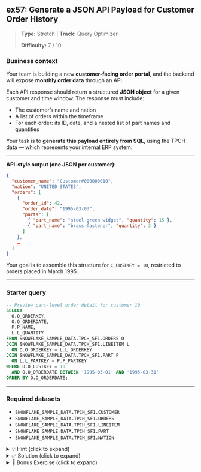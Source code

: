 ## ex57: Generate a JSON API Payload for Customer Order History

> **Type:** Stretch | **Track:** Query Optimizer  
>
> **Difficulty:** 7 / 10

### Business context
Your team is building a new **customer-facing order portal**, and the backend will expose **monthly order data** through an API.

Each API response should return a structured **JSON object** for a given customer and time window. The response must include:
- The customer’s name and nation
- A list of orders within the timeframe
- For each order: its ID, date, and a nested list of part names and quantities

Your task is to **generate this payload entirely from SQL**, using the TPCH data — which represents your internal ERP system.

---

**API-style output (one JSON per customer)**:

```json
{
  "customer_name": "Customer#000000010",
  "nation": "UNITED STATES",
  "orders": [
    {
      "order_id": 42,
      "order_date": "1995-03-03",
      "parts": [
        { "part_name": "steel green widget", "quantity": 15 },
        { "part_name": "brass fastener", "quantity": 3 }
      ]
    },
    …
  ]
}
```

Your goal is to assemble this structure for `C_CUSTKEY = 10`, restricted to orders placed in March 1995.

---

### Starter query

```sql
-- Preview part-level order detail for customer 10
SELECT 
  O.O_ORDERKEY,
  O.O_ORDERDATE,
  P.P_NAME,
  L.L_QUANTITY
FROM SNOWFLAKE_SAMPLE_DATA.TPCH_SF1.ORDERS O
JOIN SNOWFLAKE_SAMPLE_DATA.TPCH_SF1.LINEITEM L
  ON O.O_ORDERKEY = L.L_ORDERKEY
JOIN SNOWFLAKE_SAMPLE_DATA.TPCH_SF1.PART P
  ON L.L_PARTKEY = P.P_PARTKEY
WHERE O.O_CUSTKEY = 10
  AND O.O_ORDERDATE BETWEEN '1995-03-01' AND '1995-03-31'
ORDER BY O.O_ORDERDATE;
```

---

### Required datasets

* `SNOWFLAKE_SAMPLE_DATA.TPCH_SF1.CUSTOMER`
* `SNOWFLAKE_SAMPLE_DATA.TPCH_SF1.ORDERS`
* `SNOWFLAKE_SAMPLE_DATA.TPCH_SF1.LINEITEM`
* `SNOWFLAKE_SAMPLE_DATA.TPCH_SF1.PART`
* `SNOWFLAKE_SAMPLE_DATA.TPCH_SF1.NATION`

<details>
<summary>💡 Hint (click to expand)</summary>

#### How to think about it

Build the JSON from the **inside out**:
1. First create the `parts` array per order using `ARRAY_AGG(OBJECT_CONSTRUCT(...))`
2. Then group those into `orders`, using another `ARRAY_AGG`
3. Finally construct a top-level JSON object using `OBJECT_CONSTRUCT`

You’ll likely need a CTE for each stage: parts → orders → final payload.

#### Helpful SQL functions

`OBJECT_CONSTRUCT`, `ARRAY_AGG`, nested aggregation, date filtering

```sql
ARRAY_AGG(OBJECT_CONSTRUCT('part_name', P.P_NAME, 'quantity', L.L_QUANTITY))
```

</details>

<details>
<summary>✅ Solution (click to expand)</summary>

```sql
WITH part_detail AS (
  SELECT 
    O.O_ORDERKEY,
    O.O_ORDERDATE,
    OBJECT_CONSTRUCT(
      'part_name', P.P_NAME,
      'quantity', L.L_QUANTITY
    ) AS part_obj
  FROM SNOWFLAKE_SAMPLE_DATA.TPCH_SF1.ORDERS O
  JOIN SNOWFLAKE_SAMPLE_DATA.TPCH_SF1.LINEITEM L
    ON O.O_ORDERKEY = L.L_ORDERKEY
  JOIN SNOWFLAKE_SAMPLE_DATA.TPCH_SF1.PART P
    ON L.L_PARTKEY = P.P_PARTKEY
  WHERE O.O_CUSTKEY = 10
    AND O.O_ORDERDATE BETWEEN '1995-03-01' AND '1995-03-31'
),
order_detail AS (
  SELECT 
    O_ORDERKEY,
    MIN(O_ORDERDATE) AS order_date,
    ARRAY_AGG(part_obj) AS parts
  FROM part_detail
  GROUP BY O_ORDERKEY
),
final_payload AS (
  SELECT 
    C.C_NAME AS customer_name,
    N.N_NAME AS nation,
    ARRAY_AGG(
      OBJECT_CONSTRUCT(
        'order_id', O.O_ORDERKEY,
        'order_date', TO_CHAR(O.order_date, 'YYYY-MM-DD'),
        'parts', O.parts
      )
    ) AS orders
  FROM order_detail O
  JOIN SNOWFLAKE_SAMPLE_DATA.TPCH_SF1.ORDERS Ord
    ON O.O_ORDERKEY = Ord.O_ORDERKEY
  JOIN SNOWFLAKE_SAMPLE_DATA.TPCH_SF1.CUSTOMER C
    ON Ord.O_CUSTKEY = C.C_CUSTKEY
  JOIN SNOWFLAKE_SAMPLE_DATA.TPCH_SF1.NATION N
    ON C.C_NATIONKEY = N.N_NATIONKEY
  WHERE C.C_CUSTKEY = 10
  GROUP BY C.C_NAME, N.N_NAME
)

SELECT OBJECT_CONSTRUCT(
  'customer_name', customer_name,
  'nation', nation,
  'orders', orders
) AS customer_order_payload
FROM final_payload;
```

#### Why this works

This approach mirrors how you'd build a **JSON API response** from a relational backend:
- It transforms rows into nested arrays of structured objects
- Preserves parent-child relationships using `GROUP BY` + `ARRAY_AGG`
- Outputs a single clean JSON object ready to be sent over HTTP

It’s **fully Snowflake-native**, and the logic scales across customers and timeframes.

#### Business answer

You’ve now generated a valid **monthly order feed for Customer #10**, in JSON format, containing order and part-level detail — ready to be returned by your API layer.

#### Take-aways

* `OBJECT_CONSTRUCT` + `ARRAY_AGG` is the canonical way to build JSON outputs in SQL.
* Build bottom-up: part → order → customer
* This pattern enables **data products**, APIs, and integrations directly from SQL.
* Snowflake is fully capable of producing structured responses — no middleware required.

</details>

<details>
<summary>🎁 Bonus Exercise (click to expand)</summary>

Wrap the logic in a **stored procedure** that accepts:
- `customer_id`
- `start_date`
- `end_date`

Have it return a JSON `RESULTSET` using `RETURN TABLE(...)`, so other systems can call it like:

```sql
CALL get_customer_orders_as_json(10, '1995-03-01', '1995-03-31');
```

</details>
